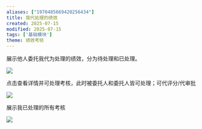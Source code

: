 ```yaml
---
aliases: ["1970485669420256434"]
title: 我代处理的绩效
created: 2025-07-15
modified: 2025-07-15
tags: ['基础模块']
theme: 绩效考核
---
```


展示他人委托我代为处理的绩效，分为待处理和已处理。

![](29f85955bdef717d08caf6f8c69dac07.jpg)

点击查看详情并可处理考核，此时被委托人和委托人皆可处理；可代评分/代审批

![](7a21e9fd03d0bca027a75c8fba181981.jpg)

展示我已处理的所有考核

![](446b1ab0012441eea2ec53f99c64a247.jpg)